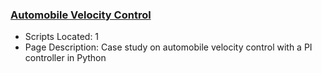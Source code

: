 ### [Automobile Velocity Control](https://www.apmonitor.com/pdc/index.php/Main/SpeedControl)
- Scripts Located: 1
- Page Description: Case study on automobile velocity control with a PI controller in Python
